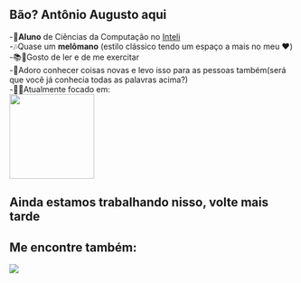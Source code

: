 ## Bão? Antônio Augusto aqui


-👤**Aluno** de Ciências da Computação no [Inteli](https://www.inteli.edu.br/)          
-🎶Quase um **melômano** (estilo clássico tendo um espaço a mais no meu ❤️)       
-📚🏀Gosto de ler e de me exercitar                  
-🔎Adoro conhecer coisas novas e levo isso para as pessoas também(será que você já conhecia todas as palavras acima?)                            
-👨‍💻Atualmente focado em:             
<img width="150" src="https://media.istockphoto.com/id/1310718624/pt/foto/smiley.jpg?s=1024x1024&w=is&k=20&c=AmvkqrX-dVAU4ijnOxSOzttXPskmCMyyU7pFggtenwY=">  
 ## Ainda estamos trabalhando nisso, volte mais tarde

 ## Me encontre também:
 <a href="https://www.instagram.com/antonioatra">
<img src="https://img.shields.io/badge/-Instagram-%23E4405F?style=for-the-badge&logo=instagram&logoColor=white">
</a>


